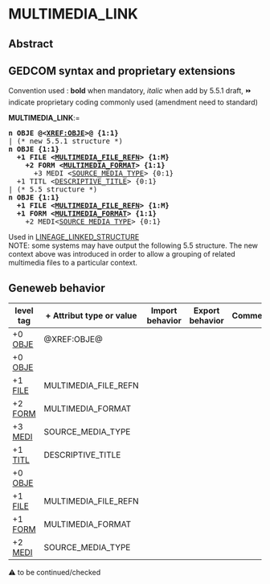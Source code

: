 ﻿# MULTIMEDIA_LINK
## Abstract


## GEDCOM syntax and proprietary extensions
Convention used : **bold** when mandatory, _italic_ when add by 5.5.1 draft, &#x23E9; indicate proprietary coding commonly used (amendment need to standard)<br />

**MULTIMEDIA_LINK**:=
<pre>
<b>n OBJE @&lt;<a href=Ged.XREF_OBJE.md>XREF:OBJE</a>&gt;@ {1:1}</b>
| (* new 5.5.1 structure *)
<b>n OBJE {1:1}</b>
<b>  +1 FILE &lt;<a href=Ged.MULTIMEDIA_FILE_REFN.md>MULTIMEDIA_FILE_REFN</a>&gt; {1:M}</b>
<b>    +2 FORM &lt;<a href=Ged.MULTIMEDIA_FORMAT.md>MULTIMEDIA_FORMAT</a>&gt; {1:1}</b>
      +3 MEDI &lt;<a href=Ged.SOURCE_MEDIA_TYPE.md>SOURCE_MEDIA_TYPE</a>&gt; {0:1}
  +1 TITL &lt;<a href=Ged.DESCRIPTIVE_TITLE.md>DESCRIPTIVE_TITLE</a>&gt; {0:1}
| (* 5.5 structure *)
<b>n OBJE {1:1}</b>
<b>  +1 FILE &lt;<a href=Ged.MULTIMEDIA_FILE_REFN.md>MULTIMEDIA_FILE_REFN</a>&gt; {1:M}</b>
<b>  +1 FORM &lt;<a href=Ged.MULTIMEDIA_FORMAT.md>MULTIMEDIA_FORMAT</a>&gt; {1:1}</b>
    +2 MEDI&lt;<a href=Ged.SOURCE_MEDIA_TYPE.md>SOURCE_MEDIA_TYPE</a>&gt; {0:1}
</pre>
Used in <a href=Ged.LINEAGE_LINKED_STRUCTURE.md>LINEAGE_LINKED_STRUCTURE</a><br />
NOTE: some systems may have output the following 5.5 structure. The new context above was
introduced in order to allow a grouping of related multimedia files to a particular context.
## Geneweb behavior

level tag  | + Attribut type or value | Import behavior | Export behavior  | Comment 
---------- | ------------- | :---------------: | :-----------------:| -----------
+0 <a href=Ged.GLOSSARY.md#OBJE>OBJE</a> | @XREF:OBJE@ | | |
+0 <a href=Ged.GLOSSARY.md#OBJE>OBJE</a> |  | | |
+1 <a href=Ged.GLOSSARY.md#FILE>FILE</a> | MULTIMEDIA_FILE_REFN | | |
+2 <a href=Ged.GLOSSARY.md#FORM>FORM</a> | MULTIMEDIA_FORMAT | | |
+3 <a href=Ged.GLOSSARY.md#MEDI>MEDI</a> | SOURCE_MEDIA_TYPE | | |
+1 <a href=Ged.GLOSSARY.md#TITL>TITL</a> | DESCRIPTIVE_TITLE | | |
+0 <a href=Ged.GLOSSARY.md#OBJE>OBJE</a> |  | | |
+1 <a href=Ged.GLOSSARY.md#FILE>FILE</a> | MULTIMEDIA_FILE_REFN | | |
+1 <a href=Ged.GLOSSARY.md#FORM>FORM</a> | MULTIMEDIA_FORMAT | | |
+2 <a href=Ged.GLOSSARY.md#MEDI>MEDI</a> | SOURCE_MEDIA_TYPE | | |

:warning: to be continued/checked

